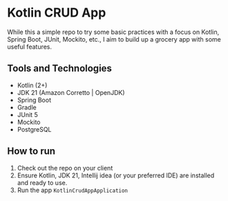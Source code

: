 # Kotlin CRUD App
While this a simple repo to try some basic practices with a focus on Kotlin, Spring Boot, JUnit, Mockito, etc., I aim to build up a grocery app with some useful features.

## Tools and Technologies
- Kotlin (2+)
- JDK 21 (Amazon Corretto | OpenJDK)
- Spring Boot
- Gradle
- JUnit 5
- Mockito
- PostgreSQL 


## How to run 
1. Check out the repo on your client 
2. Ensure Kotlin, JDK 21, Intellij idea (or your preferred IDE) are installed and ready to use. 
3. Run the app `KotlinCrudAppApplication`

